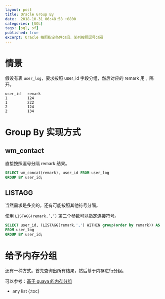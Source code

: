 ```yaml
---
layout: post
title: Oracle Group By
date:  2018-10-31 06:48:58 +0800
categories: [SQL]
tags: [sql, sf]
published: true
excerpt: Oracle 按照指定条件分组，某列按照逗号分隔
---
```


# 情景

假设有表 `user_log`，要求按照 user_id 字段分组，然后对应的 remark 用 `,` 隔开。

```
user_id   remark
1         124
1         222 
2         124
2         134
```

# Group By 实现方式

## wm_contact

直接按照逗号分隔 remark 结果。

```sql
SELECT wm_concat(remark), user_id FROM user_log
GROUP BY user_id;
```

## LISTAGG

当然需求是多变的，还有可能按照其他符号分隔。

使用 `LISTAGG(remark,’,’)` 第二个参数可以指定连接符号。

```sql
SELECT user_id, (LISTAGG(remark,',') WITHIN group(order by remark)) AS remark
FROM user_log
GROUP BY user_id;
```

# 给予内存分组

还有一种方式。首先查询出所有结果，然后基于内存进行分组。

可以参考：[基于 guava 的内存分组](https://houbb.github.io/2018/10/25/guava-group-sort)

* any list
{:toc}